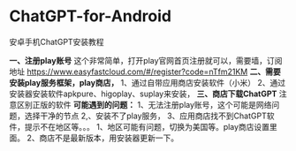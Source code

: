 # ChatGPT-for-Android
安卓手机ChatGPT安装教程			

**一、注册play账号**
	这个非常简单，打开play官网首页注册就可以，需要墙，订阅地址 https://www.easyfastcloud.com/#/register?code=nTfm21KM
**二、需要安装play服务框架，play商店，**
1、通过自带应用商店安装软件（小米）
2、通过安装器安装软件apkpure、higoplay、suplay来安装，
**三、商店下载ChatGPT**
注意区别正版的软件
**可能遇到的问题：**
1、无法注册play账号，这个可能是网络问题，选择干净的节点
2,、安装不了play服务，
3、应用商店找不到ChatGPT软件，提示不在地区等。。。
		1、地区可能有问题，切换为美国等。play商店设置里面。
		2、商店不是最新版本，用安装器更新一下。
